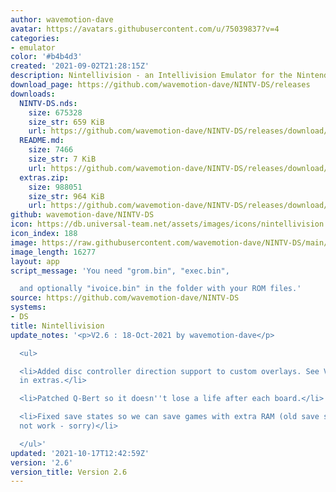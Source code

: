 ```yaml
---
author: wavemotion-dave
avatar: https://avatars.githubusercontent.com/u/75039837?v=4
categories:
- emulator
color: '#b4b4d3'
created: '2021-09-02T21:28:15Z'
description: Nintellivision - an Intellivision Emulator for the Nintendo DS/DSi
download_page: https://github.com/wavemotion-dave/NINTV-DS/releases
downloads:
  NINTV-DS.nds:
    size: 675328
    size_str: 659 KiB
    url: https://github.com/wavemotion-dave/NINTV-DS/releases/download/2.6/NINTV-DS.nds
  README.md:
    size: 7466
    size_str: 7 KiB
    url: https://github.com/wavemotion-dave/NINTV-DS/releases/download/2.6/README.md
  extras.zip:
    size: 988051
    size_str: 964 KiB
    url: https://github.com/wavemotion-dave/NINTV-DS/releases/download/2.6/extras.zip
github: wavemotion-dave/NINTV-DS
icon: https://db.universal-team.net/assets/images/icons/nintellivision.png
icon_index: 188
image: https://raw.githubusercontent.com/wavemotion-dave/NINTV-DS/main/arm9/gfx/bgTop.png
image_length: 16277
layout: app
script_message: 'You need "grom.bin", "exec.bin",

  and optionally "ivoice.bin" in the folder with your ROM files.'
source: https://github.com/wavemotion-dave/NINTV-DS
systems:
- DS
title: Nintellivision
update_notes: '<p>V2.6 : 18-Oct-2021 by wavemotion-dave</p>

  <ul>

  <li>Added disc controller direction support to custom overlays. See Vectron.ovl
  in extras.</li>

  <li>Patched Q-Bert so it doesn''t lose a life after each board.</li>

  <li>Fixed save states so we can save games with extra RAM (old save states will
  not work - sorry)</li>

  </ul>'
updated: '2021-10-17T12:42:59Z'
version: '2.6'
version_title: Version 2.6
---
```

